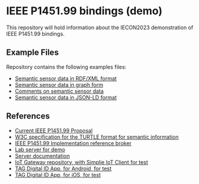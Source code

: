 IEEE P1451.99 bindings (demo)
===============================

This repository will hold information about the IECON2023 demonstration of IEEE P1451.99 bindings.

Example Files
---------------

Repository contains the following examples files:

* [Semantic sensor data in RDF/XML format](UBI/ReadTEDSExample.rdf)
* [Semantic sensor data in graph form](UBI/ReadTEDSExample.png)
* [Comments on semantic sensor data](UBI/CommentsOnRDF.md)
* [Semantic sensor data in JSON-LD format](UBI/ReadTEDSExample.jsonld)

References
-------------

* [Current IEEE P1451.99 Proposal](https://gitlab.com/IEEE-SA/XMPPI/IoT)
* [W3C specification for the TURTLE format for semantic information](https://www.w3.org/TeamSubmission/turtle/#sec-collections)
* [IEEE P1451.99 Implementation reference broker](https://cybercity.online/)
* [Lab server for demo](https://lab.tagroot.io/)
* [Server documentation](https://lab.tagroot.io/Documentation/Index.md)
* [IoT Gateway repository, with Simplie IoT Client for test](https://github.com/PeterWaher/IoTGateway)
* [TAG Digital ID App, for Android, for test](https://play.google.com/store/apps/details?id=com.tag.IdApp)
* [TAG Digital ID App, for iOS, for test](https://apps.apple.com/tr/app/trust-anchor-id/id1580610247)
